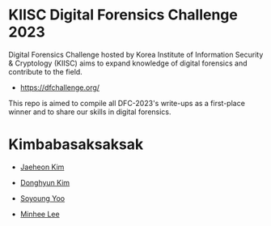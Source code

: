 # KIISC Digital Forensics Challenge 2023
Digital Forensics Challenge hosted by Korea Institute of Information Security & Cryptology (KIISC) aims to expand knowledge of digital forensics and contribute to the field.
- https://dfchallenge.org/

This repo is aimed to compile all DFC-2023's write-ups as a first-place winner and to share our skills in digital forensics.

  
# Kimbabasaksaksak
- [Jaeheon Kim](https://www.linkedin.com/in/%EC%9E%AC%ED%97%8C-%EA%B9%80-a74570215?originalSubdomain=kr)

- [Donghyun Kim](https://www.linkedin.com/in/donghyun-kim-80b637201/)

- [Soyoung Yoo](https://github.com/wka99)

- [Minhee Lee](https://twitter.com/darb0ng)


